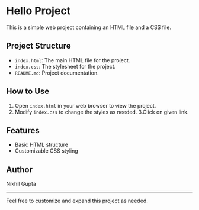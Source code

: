 # Hello Project

This is a simple web project containing an HTML file and a CSS file.

## Project Structure

- `index.html`: The main HTML file for the project.
- `index.css`: The stylesheet for the project.
- `README.md`: Project documentation.

## How to Use

1. Open `index.html` in your web browser to view the project.
2. Modify `index.css` to change the styles as needed.
3.Click on given link.

## Features

- Basic HTML structure
- Customizable CSS styling

## Author

Nikhil Gupta

---

Feel free to customize and expand this project as needed.
